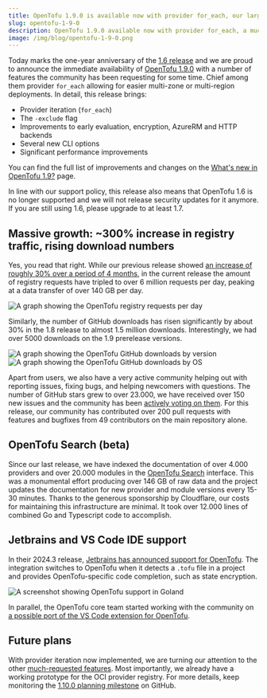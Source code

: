 ```yaml
---
title: OpenTofu 1.9.0 is available now with provider for_each, our largest improvement yet
slug: opentofu-1-9-0
description: OpenTofu 1.9.0 available now with provider for_each, a much-requested feature that makes multi-zone deployments easier and reduces code duplication.
image: /img/blog/opentofu-1-9-0.png
---
```


Today marks the one-year anniversary of the [1.6 release](/blog/opentofu-is-going-ga/) and we are proud to announce the immediate availability of [OpenTofu 1.9.0](https://github.com/opentofu/opentofu/releases/tag/v1.9.0) with a number of features the community has been requesting for some time. Chief among them provider `for_each` allowing for easier multi-zone or multi-region deployments. In detail, this release brings:

- Provider iteration (`for_each`)
- The `-exclude` flag
- Improvements to early evaluation, encryption, AzureRM and HTTP backends
- Several new CLI options
- Significant performance improvements

You can find the full list of improvements and changes on the [What's new in OpenTofu 1.9?](/docs/intro/whats-new/) page.

In line with our support policy, this release also means that OpenTofu 1.6 is no longer supported and we will not release security updates for it anymore. If you are still using 1.6, please upgrade to at least 1.7.

## Massive growth: ~300% increase in registry traffic, rising download numbers

Yes, you read that right. While our previous release showed [an increase of roughly 30% over a period of 4 months](/blog/opentofu-1-8-0), in the current release the amount of registry requests have tripled to over 6 million requests per day, peaking at a data transfer of over 140 GB per day.

![A graph showing the OpenTofu registry requests per day](/img/blog/opentofu-registry-january-2025.svg)

Similarly, the number of GitHub downloads has risen significantly by about 30% in the 1.8 release to almost 1.5 million downloads. Interestingly, we had over 5000 downloads on the 1.9 prerelease versions.

![A graph showing the OpenTofu GitHub downloads by version](/img/blog/opentofu-downloads-january-2025.svg)
![A graph showing the OpenTofu GitHub downloads by OS](/img/blog/opentofu-downloads-by-os-january-2025.svg)

Apart from users, we also have a very active community helping out with reporting issues, fixing bugs, and helping newcomers with questions. The number of GitHub stars grew to over 23.000, we have received over 150 new issues and the community has been [actively voting on them](https://github.com/opentofu/opentofu/issues/1496). For this release, our community has contributed over 200 pull requests with features and bugfixes from 49 contributors on the main repository alone.

## OpenTofu Search (beta)

Since our last release, we have indexed the documentation of over 4.000 providers and over 20.000 modules in the [OpenTofu Search](https://search.opentofu.org) interface. This was a monumental effort producing over 146 GB of raw data and the project updates the documentation for new provider and module versions every 15-30 minutes. Thanks to the generous sponsorship by Cloudflare, our costs for maintaining this infrastructure are minimal. It took over 12.000 lines of combined Go and Typescript code to accomplish.

## Jetbrains and VS Code IDE support

In their 2024.3 release, [Jetbrains has announced support for OpenTofu](https://www.jetbrains.com/idea/whatsnew/2024-3/). The integration switches to OpenTofu when it detects a `.tofu` file in a project and provides OpenTofu-specific code completion, such as state encryption.

![A screenshot showing OpenTofu support in Goland](/img/blog/jetbrains-opentofu-support.png)

In parallel, the OpenTofu core team started working with the community on [a possible port of the VS Code extension for OpenTofu](https://github.com/opentofu/vscode-opentofu).

## Future plans

With provider iteration now implemented, we are turning our attention to the other [much-requested features](https://github.com/opentofu/opentofu/issues/1496). Most importantly, we already have a working prototype for the OCI provider registry. For more details, keep monitoring the [1.10.0 planning milestone](https://github.com/opentofu/opentofu/milestone/11) on GitHub.
